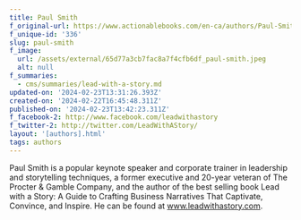 ```yaml
---
title: Paul Smith
f_original-url: https://www.actionablebooks.com/en-ca/authors/Paul-Smith/
f_unique-id: '336'
slug: paul-smith
f_image:
  url: /assets/external/65d77a3cb7fac8a7f4cfb6df_paul-smith.jpeg
  alt: null
f_summaries:
  - cms/summaries/lead-with-a-story.md
updated-on: '2024-02-23T13:31:26.393Z'
created-on: '2024-02-22T16:45:48.311Z'
published-on: '2024-02-23T13:42:23.311Z'
f_facebook-2: http://www.facebook.com/leadwithastory
f_twitter-2: http://twitter.com/LeadWithAStory/
layout: '[authors].html'
tags: authors
---
```


Paul Smith is a popular keynote speaker and corporate trainer in leadership and storytelling techniques, a former executive and 20-year veteran of The Procter & Gamble Company, and the author of the best selling book Lead with a Story: A Guide to Crafting Business Narratives That Captivate, Convince, and Inspire. He can be found at www.leadwithastory.com.
